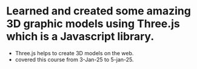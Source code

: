 <h1>Learned and created some amazing 3D graphic models using Three.js which is a Javascript library.</h1>

<ul>
  <li>Three.js helps to create 3D models on the web.</li>
  <li>covered this course from 3-Jan-25 to 5-jan-25. </li>
</ul>
